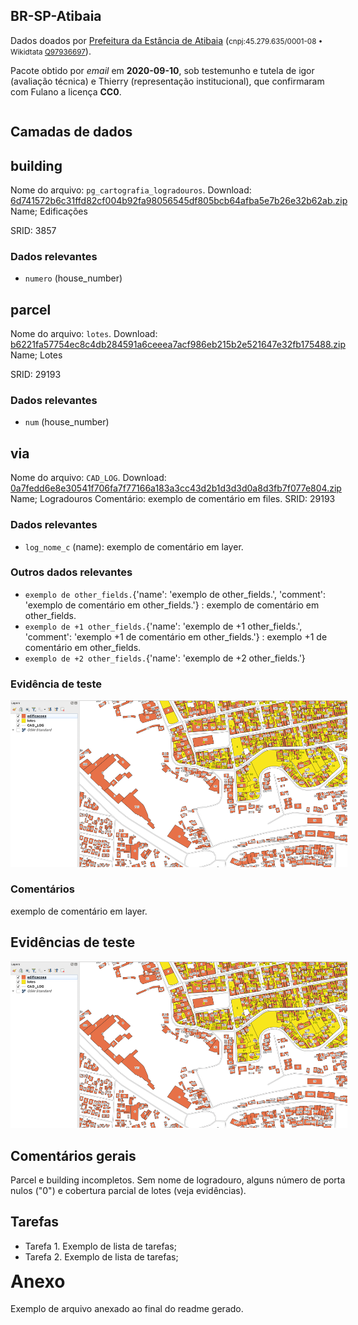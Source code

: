 <aside style="float:right;">
<h1>BR-SP-Atibaia</h1>
<p>Dados doados por <a rel="external" target="_doador" href="http://www.prefeituradeatibaia.com.br/">Prefeitura da Estância de Atibaia</a> (<small>cnpj:45.279.635/0001-08 • Wikidtata <a rel="external" target="_doador" href="https://www.wikidata.org/wiki/Q97936697">Q97936697</a></small>).</p>
<p>Pacote obtido por <i>email</i> em <b>2020-09-10</b>, sob testemunho e tutela de igor (avaliação técnica) e Thierry (representação institucional), que confirmaram com Fulano a licença <b>CC0</b>.</p>
</aside>

<section style="float:left;">

# Camadas de dados
## building

Nome do arquivo: `pg_cartografia_logradouros`.
Download: <a title="SHA256" href="http://dl.digital-guard.org/6d741572b6c31ffd82cf004b92fa98056545df805bcb64afba5e7b26e32b62ab.zip">6d741572b6c31ffd82cf004b92fa98056545df805bcb64afba5e7b26e32b62ab.zip</a>
Name; Edificações

SRID: 3857

### Dados relevantes
* `numero` (house_number)



## parcel

Nome do arquivo: `lotes`.
Download: <a title="SHA256" href="http://dl.digital-guard.org/b6221fa57754ec8c4db284591a6ceeea7acf986eb215b2e521647e32fb175488.zip">b6221fa57754ec8c4db284591a6ceeea7acf986eb215b2e521647e32fb175488.zip</a>
Name; Lotes

SRID: 29193

### Dados relevantes
* `num` (house_number)



## via

Nome do arquivo: `CAD_LOG`.
Download: <a title="SHA256" href="http://dl.digital-guard.org/0a7fedd6e8e30541f706fa7f77166a183a3cc43d2b1d3d3d0a8d3fb7f077e804.zip">0a7fedd6e8e30541f706fa7f77166a183a3cc43d2b1d3d3d0a8d3fb7f077e804.zip</a>
Name; Logradouros
Comentário: exemplo de comentário em files.
SRID: 29193

### Dados relevantes
* `log_nome_c` (name): exemplo de comentário em layer.
### Outros dados relevantes
* `exemplo de other_fields.`{'name': 'exemplo de other_fields.', 'comment': 'exemplo de comentário em other_fields.'} : exemplo de comentário em other_fields.
* `exemplo de +1 other_fields.`{'name': 'exemplo de +1 other_fields.', 'comment': 'exemplo +1 de comentário em other_fields.'} : exemplo +1 de comentário em other_fields.
* `exemplo de +2 other_fields.`{'name': 'exemplo de +2 other_fields.'} 

### Evidência de teste
![](qgis.png)

### Comentários
exemplo de comentário em layer.


# Evidências de teste
![](qgis.png)

# Comentários gerais
Parcel e building incompletos. Sem nome de logradouro, alguns número de porta nulos (&quot;0&quot;) e cobertura parcial de lotes (veja evidências).

# Tarefas
* Tarefa 1. Exemplo de lista de tarefas;
* Tarefa 2. Exemplo de lista de tarefas;
</section>

# Anexo

Exemplo de arquivo anexado ao final do readme gerado.
